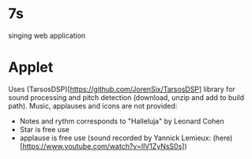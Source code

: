 # 7s
singing web application

# Applet

Uses (TarsosDSP)[https://github.com/JorenSix/TarsosDSP] library for sound processing and pitch detection (download, unzip and add to build path).
Music, applauses and icons are not provided:

 - Notes and rythm corresponds to "Halleluja" by Leonard Cohen
 - Star is free use
 - applause is free use (sound recorded by Yannick Lemieux: (here)[https://www.youtube.com/watch?v=IlV1ZyNsS0s])
